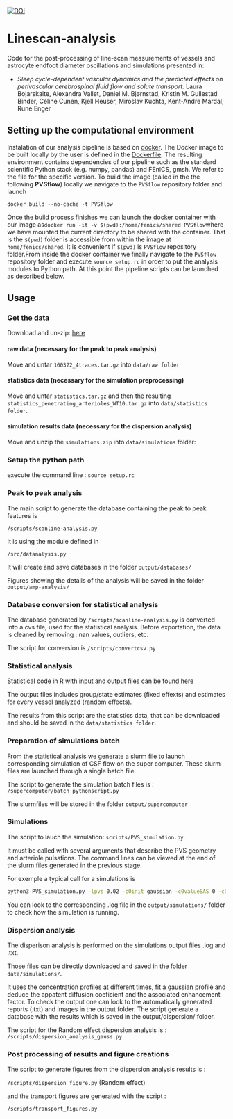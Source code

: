 [![DOI](https://zenodo.org/badge/510674217.svg)](https://zenodo.org/badge/latestdoi/510674217)


# Linescan-analysis

Code for the post-processing of line-scan measurements of vessels and astrocyte endfoot diameter oscillations and simulations presented in:
* <i>Sleep cycle-dependent vascular dynamics and the predicted effects on perivascular cerebrospinal fluid flow and solute transport.</i> Laura Bojarskaite, Alexandra Vallet, Daniel M. Bjørnstad, Kristin M. Gullestad Binder, Céline Cunen, Kjell Heuser, Miroslav Kuchta, Kent-Andre Mardal, Rune Enger

## Setting up the computational environment

Instalation of our analysis pipeline is based on [docker](https://www.docker.com/). The Docker
image to be built locally by the user is defined in the [Dockerfile](https://github.com/AlexandraVallet/PVSflow/blob/master/Dockerfile). The resulting environment contains dependencies of our pipeline such as
the standard scientific Python stack (e.g. numpy, pandas) and FEniCS, gmsh. We refer to
the file for the specific version. To build the image (called in the the following **PVSflow**)
locally we navigate to the `PVSflow` repository folder and launch
```
docker build --no-cache -t PVSflow
```
Once the build process finishes we can launch the docker container with our image as```
docker run -it -v $(pwd):/home/fenics/shared PVSflow
```where we have mounted the current directory to be shared with the container. That is the `$(pwd)`
folder is accessible from within the image at `home/fenics/shared`. It is convenient if `$(pwd)`
is `PVSflow` repository folder.From inside the docker container we finally navigate to the `PVSflow` repository folder and
execute ```source setup.rc``` in order to put the analysis modules to Python path. At this point the pipeline scripts can
be launched as described below.

## Usage

### Get the data
Download and un-zip: [here](https://zenodo.org/record/7540400/files/PVS_data_analyses_and_simulations.zip) 


#### raw data (necessary for the peak to peak analysis)
Move and untar `160322_4traces.tar.gz` into `data/raw folder`

#### statistics data (necessary for the simulation preprocessing)

Move and untar `statistics.tar.gz` and then the resulting `statistics_penetrating_arterioles_WT10.tar.gz` into `data/statistics folder`.  

#### simulation results data (necessary for the dispersion analysis)

Move and unzip the `simulations.zip` into `data/simulations` folder: 

### Setup the python path

execute the command line : `source setup.rc`


### Peak to peak analysis

The main script to generate the database containing the peak to peak features is 

`/scripts/scanline-analysis.py`

It is using the module defined in 

`/src/datanalysis.py`

It will create and save databases in the folder `output/databases/`

Figures showing the details of the analysis will be saved in the folder `output/amp-analysis/`

### Database conversion for statistical analysis

The database generated by  `/scripts/scanline-analysis.py` is converted into a cvs file, used for the statistical analysis. 
Before exportation, the data is cleaned by removing : nan values, outliers, etc.

The script for conversion is `/scripts/convertcsv.py`


### Statistical analysis 

Statistical code in R with input and output files can be found [here](https://zenodo.org/record/7540400/files/Statistics_and_code.zip) 

The output files includes group/state estimates (fixed effexts) and estimates for every vessel analyzed (random effects). 

The results from this script are the statistics data, that can be downloaded and should be saved in the `data/statistics folder`.

### Preparation of simulations batch

From the statistical analysis we generate a slurm file to launch corresponding simulation of CSF flow on the super computer. These slurm files are launched through a single batch file.

The script to generate the simulation batch files is : 
`/supercomputer/batch_pythonscript.py`

The slurmfiles will be stored in the folder `output/supercomputer`


### Simulations

The script to lauch the simulation: `scripts/PVS_simulation.py`.

It must be called with several arguments that describe the PVS geometry and arteriole pulsations. The command lines can be viewed at the end of the slurm files generated in the previous stage.

For exemple a typical call for a simulations is 
```bash
python3 PVS_simulation.py -lpvs 0.02 -c0init gaussian -c0valueSAS 0 -c0valuePVS 1 -sasbc scenarioA -tend 40 -toutput 0.20053738530806994 -dt 0.0015666983227192964 -r -1 -nr 8 -nl 200 -d 1.68e-07 -s 0.0002 -xi 0.01 -j disp-d2e-07-l2e-02-baseline-card-v1e-02-id0-6-5 -ai 0.007979129036625841  -fi 9.973202736874004  -rv 0.0004984156211725926 -rpvs 0.0006981850068656416 -o '../output/simulations/'
```

You can look to the corresponding .log file in the `output/simulations/` folder to check how the simulation is running.




### Dispersion analysis

The disperison analysis is performed on the simulations output files .log and .txt. 

Those files can be directly downloaded and saved in the folder `data/simulations/`.

It uses the concentration profiles at different times, fit a gaussian profile and deduce the appatent diffusion coeficient and the associated enhancement factor. To check the output one can look to the automatically generated reports (.txt) and images in the output folder. The script generate a database with the results which is saved in the output/dispersion/ folder.

The script for the Random effect dispersion analysis is :
`/scripts/dispersion_analysis_gauss.py`



### Post processing of results and figure creations

The script to generate figures from the dispersion analysis results is :

`/scripts/dispersion_figure.py` (Random effect)

and the transport figures are generated with the script : 

`/scripts/transport_figures.py`
